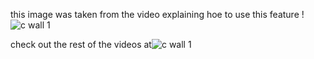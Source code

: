 this image was taken from the video explaining hoe to use this feature !
![c wall 1](https://user-images.githubusercontent.com/101537128/158177633-e01e52b7-915f-4346-88c6-5732ff682b4e.jpg)

check out the rest of the videos at![c wall 1](https://user-images.githubusercontent.com/101537128/158177769-c630a5a4-20b1-4c41-85a4-aee71d2a852c.jpg)

